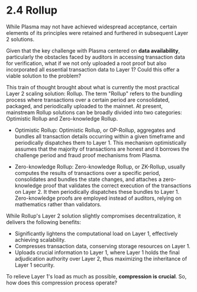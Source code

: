# 2.4 Rollup

While Plasma may not have achieved widespread acceptance, certain elements of its principles were retained and furthered in subsequent Layer 2 solutions.

Given that the key challenge with Plasma centered on **data availability**, particularly the obstacles faced by auditors in accessing transaction data for verification, what if we not only uploaded a root proof but also incorporated all essential transaction data to Layer 1? Could this offer a viable solution to the problem?

<MdxImg src="/assets/2.4.1.gif" width="600px" alt="Rollup.gif" />

This train of thought brought about what is currently the most practical Layer 2 scaling solution: Rollup. The term "Rollup" refers to the bundling process where transactions over a certain period are consolidated, packaged, and periodically uploaded to the mainnet. At present, mainstream Rollup solutions can be broadly divided into two categories: Optimistic Rollup and Zero-knowledge Rollup.

- Optimistic Rollup: Optimistic Rollup, or OP-Rollup, aggregates and bundles all transaction details occurring within a given timeframe and periodically dispatches them to Layer 1. This mechanism optimistically assumes that the majority of transactions are honest and it borrows the challenge period and fraud proof mechanisms from Plasma.

- Zero-knowledge Rollup: Zero-knowledge Rollup, or ZK-Rollup, usually computes the results of transactions over a specific period, consolidates and bundles the state changes, and attaches a zero-knowledge proof that validates the correct execution of the transactions on Layer 2. It then periodically dispatches these bundles to Layer 1. Zero-knowledge proofs are employed instead of auditors, relying on mathematics rather than validators.

While Rollup's Layer 2 solution slightly compromises decentralization, it delivers the following benefits:

- Significantly lightens the computational load on Layer 1, effectively achieving scalability.
- Compresses transaction data, conserving storage resources on Layer 1.
- Uploads crucial information to Layer 1, where Layer 1 holds the final adjudication authority over Layer 2, thus maximizing the inheritance of Layer 1 security.

To relieve Layer 1's load as much as possible, **compression is crucial**. So, how does this compression process operate?

<GithubAvatar owner='lxdao-official' repo='myfirstlayer2-frontend' path='mdx/en/2.4-rollup.md' />

<EditChapter url='https://github.com/lxdao-official/myfirstlayer2-frontend/blob/main/mdx/en/2.4-rollup.md' />